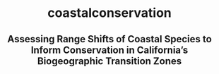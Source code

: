 <h1 align="center">

coastalconservation 

</h1>

<h2 align="center">

Assessing Range Shifts of Coastal Species to Inform Conservation in California’s Biogeographic Transition Zones

